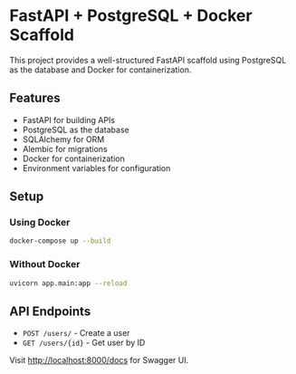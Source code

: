 # FastAPI + PostgreSQL + Docker Scaffold

This project provides a well-structured FastAPI scaffold using PostgreSQL as the database and Docker for containerization.

## Features
- FastAPI for building APIs
- PostgreSQL as the database
- SQLAlchemy for ORM
- Alembic for migrations
- Docker for containerization
- Environment variables for configuration

## Setup

### Using Docker
```sh
docker-compose up --build
```

### Without Docker
```sh
uvicorn app.main:app --reload
```

## API Endpoints
- `POST /users/` - Create a user
- `GET /users/{id}` - Get user by ID

Visit [http://localhost:8000/docs](http://localhost:8000/docs) for Swagger UI.
